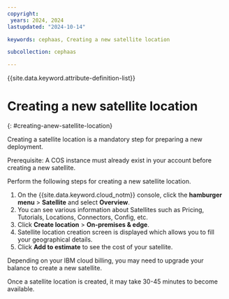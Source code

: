 ```yaml
---
copyright:
 years: 2024, 2024
lastupdated: "2024-10-14"

keywords: cephaas, Creating a new satellite location

subcollection: cephaas

---
```


{{site.data.keyword.attribute-definition-list}}

# Creating a new satellite location
{: #creating-anew-satellite-location}

Creating a satellite location is a mandatory step for preparing a new deployment.

Prerequisite: A COS instance must already exist in your account before creating a new satellite.

Perform the following steps for creating a new satellite location.

1. On the {{site.data.keyword.cloud_notm}} console, click the **hamburger menu** > **Satellite** and select **Overview**.
2. You can see various information about Satellites such as Pricing, Tutorials, Locations, Connectors, Config, etc.
3. Click **Create location** > **On-premises & edge**.
4. Satellite location creation screen is displayed which allows you to fill your geographical details.
5. Click **Add to estimate** to see the cost of your satellite.

Depending on your IBM cloud billing, you may need to upgrade your balance to create a new satellite.

Once a satellite location is created, it may take 30-45 minutes to become available.
